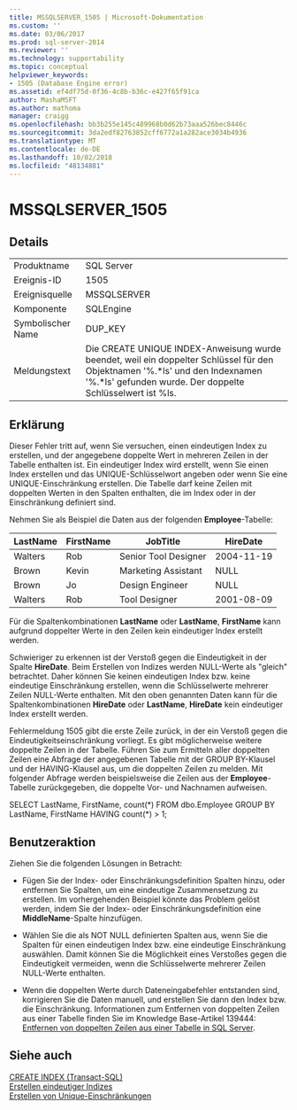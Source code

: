 ```yaml
---
title: MSSQLSERVER_1505 | Microsoft-Dokumentation
ms.custom: ''
ms.date: 03/06/2017
ms.prod: sql-server-2014
ms.reviewer: ''
ms.technology: supportability
ms.topic: conceptual
helpviewer_keywords:
- 1505 (Database Engine error)
ms.assetid: ef4df75d-0f36-4c8b-b36c-e427f65f91ca
author: MashaMSFT
ms.author: mathoma
manager: craigg
ms.openlocfilehash: bb3b255e145c489968b0d62b73aaa526bec8446c
ms.sourcegitcommit: 3da2edf82763852cff6772a1a282ace3034b4936
ms.translationtype: MT
ms.contentlocale: de-DE
ms.lasthandoff: 10/02/2018
ms.locfileid: "48134881"
---
```

# <a name="mssqlserver1505"></a>MSSQLSERVER_1505
    
## <a name="details"></a>Details  
  
|||  
|-|-|  
|Produktname|SQL Server|  
|Ereignis-ID|1505|  
|Ereignisquelle|MSSQLSERVER|  
|Komponente|SQLEngine|  
|Symbolischer Name|DUP_KEY|  
|Meldungstext|Die CREATE UNIQUE INDEX-Anweisung wurde beendet, weil ein doppelter Schlüssel für den Objektnamen '%.*ls' und den Indexnamen '%.\*ls' gefunden wurde.  Der doppelte Schlüsselwert ist %ls.|  
  
## <a name="explanation"></a>Erklärung  
 Dieser Fehler tritt auf, wenn Sie versuchen, einen eindeutigen Index zu erstellen, und der angegebene doppelte Wert in mehreren Zeilen in der Tabelle enthalten ist. Ein eindeutiger Index wird erstellt, wenn Sie einen Index erstellen und das UNIQUE-Schlüsselwort angeben oder wenn Sie eine UNIQUE-Einschränkung erstellen. Die Tabelle darf keine Zeilen mit doppelten Werten in den Spalten enthalten, die im Index oder in der Einschränkung definiert sind.  
  
 Nehmen Sie als Beispiel die Daten aus der folgenden **Employee**-Tabelle:  
  
|LastName|FirstName|JobTitle|HireDate|  
|--------------|---------------|--------------|--------------|  
|Walters|Rob|Senior Tool Designer|2004-11-19|  
|Brown|Kevin|Marketing Assistant|NULL|  
|Brown|Jo|Design Engineer|NULL|  
|Walters|Rob|Tool Designer|2001-08-09|  
  
 Für die Spaltenkombinationen **LastName** oder **LastName**, **FirstName** kann aufgrund doppelter Werte in den Zeilen kein eindeutiger Index erstellt werden.  
  
 Schwieriger zu erkennen ist der Verstoß gegen die Eindeutigkeit in der Spalte **HireDate**. Beim Erstellen von Indizes werden NULL-Werte als "gleich" betrachtet. Daher können Sie keinen eindeutigen Index bzw. keine eindeutige Einschränkung erstellen, wenn die Schlüsselwerte mehrerer Zeilen NULL-Werte enthalten. Mit den oben genannten Daten kann für die Spaltenkombinationen **HireDate** oder **LastName**, **HireDate** kein eindeutiger Index erstellt werden.  
  
 Fehlermeldung 1505 gibt die erste Zeile zurück, in der ein Verstoß gegen die Eindeutigkeitseinschränkung vorliegt. Es gibt möglicherweise weitere doppelte Zeilen in der Tabelle. Führen Sie zum Ermitteln aller doppelten Zeilen eine Abfrage der angegebenen Tabelle mit der GROUP BY-Klausel und der HAVING-Klausel aus, um die doppelten Zeilen zu melden. Mit folgender Abfrage werden beispielsweise die Zeilen aus der **Employee**-Tabelle zurückgegeben, die doppelte Vor- und Nachnamen aufweisen.  
  
 SELECT LastName, FirstName, count(*) FROM dbo.Employee GROUP BY LastName, FirstName HAVING count(\*) > 1;  
  
## <a name="user-action"></a>Benutzeraktion  
 Ziehen Sie die folgenden Lösungen in Betracht:  
  
-   Fügen Sie der Index- oder Einschränkungsdefinition Spalten hinzu, oder entfernen Sie Spalten, um eine eindeutige Zusammensetzung zu erstellen. Im vorhergehenden Beispiel könnte das Problem gelöst werden, indem Sie der Index- oder Einschränkungsdefinition eine **MiddleName**-Spalte hinzufügen.  
  
-   Wählen Sie die als NOT NULL definierten Spalten aus, wenn Sie die Spalten für einen eindeutigen Index bzw. eine eindeutige Einschränkung auswählen. Damit können Sie die Möglichkeit eines Verstoßes gegen die Eindeutigkeit vermeiden, wenn die Schlüsselwerte mehrerer Zeilen NULL-Werte enthalten.  
  
-   Wenn die doppelten Werte durch Dateneingabefehler entstanden sind, korrigieren Sie die Daten manuell, und erstellen Sie dann den Index bzw. die Einschränkung. Informationen zum Entfernen von doppelten Zeilen aus einer Tabelle finden Sie im Knowledge Base-Artikel 139444: [Entfernen von doppelten Zeilen aus einer Tabelle in SQL Server](http://support.microsoft.com/kb/139444).  
  
## <a name="see-also"></a>Siehe auch  
 [CREATE INDEX &#40;Transact-SQL&#41;](/sql/t-sql/statements/create-index-transact-sql)   
 [Erstellen eindeutiger Indizes](../indexes/indexes.md)   
 [Erstellen von Unique-Einschränkungen](../tables/create-unique-constraints.md)  
  
  
